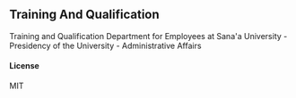 ## Training And Qualification

Training and Qualification Department for Employees at Sana'a University - Presidency of the University - Administrative Affairs

#### License

MIT